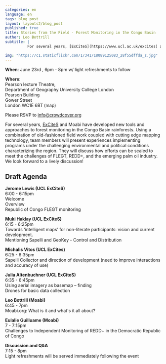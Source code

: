 ```yaml
---
categories: en
language: en
tags: blog_post
layout: layouts2/blog_post
published: true
title: Stories from the Field - Forest Monitoring in the Congo Basin
author: Leo Bottrill
subtitle: |
          For several years, [ExCiteS](https://www.ucl.ac.uk/excites) and Moabi have developed new tools and approaches to forest monitoring in the Congo Basin rainforests. Using a combination of old-fashioned field work coupled with cutting edge mapping technology, team members will present experiences implementing programs under the challenging environmental and political conditions characterizing the region. They will discuss how efforts can be scaled to meet the challenges of FLEGT, REDD+, and the emerging palm oil industry. We look forward to a lively discussion!

img: "https://c1.staticflickr.com/1/341/18089125083_28f55dffda_z.jpg"
---
```


**When**: June 23rd , 6pm - 8pm w/ light refreshments to follow

**Where**:  
            Pearson lecture Theatre, <br>
            Department of Geography University College London <br>
            Pearson Building <br>
            Gower Street <br>
            London  WC1E 6BT (map) <br>

Please RSVP to [info@crowdcover.org](mailto:info@crowdcover.org)

For several years, [ExCiteS](https://www.ucl.ac.uk/excites) and Moabi have developed new tools and approaches to forest monitoring in the Congo Basin rainforests. Using a combination of old-fashioned field work coupled with cutting edge mapping technology, team members will present experiences implementing programs under the challenging environmental and political conditions characterizing the region. They will discuss how efforts can be scaled to meet the challenges of FLEGT, REDD+, and the emerging palm oil industry. We look forward to a lively discussion!

## Draft Agenda
 
**Jerome Lewis (UCL ExCiteS)**<br>
6:00 - 6:15pm<br>
Welcome<br>
Overview<br>
Republic of Congo FLEGT monitoring<br>
 
**Muki Haklay  (UCL ExCiteS)**<br>
6:15 - 6:25pm<br>
Towards ‘intelligent maps’ for non-literate participants: vision and current development.<br>
Mentioning Sapelli and  GeoKey - Control and Distribution<br>
 
**Michalis Vitos (UCL ExCites)**<br>
6:25 - 6:35pm<br>
Sapelli Collector and direction of development (need to improve interactions and accuracy of use)<br>
 
**Julia Altenbuchner (UCL ExCiteS)**<br>
6:35 - 6:45pm<br>
Using aerial imagery as basemap – finding<br>
Drones for basic data collection<br>
 
**Leo Bottrill (Moabi)**<br>
6:45 - 7pm<br>
Moabi.org: What is it and what's it all about?<br>
 
**Eulalie Guilluame (Moabi)**<br>
7 - 7:15pm<br>
Challenges to Independent Monitoring of REDD+  in the Democratic Republic of Congo

**Discussion and Q&A**<br>
7:15 - 8pm<br>
Light refreshments will be served immediately following the event
